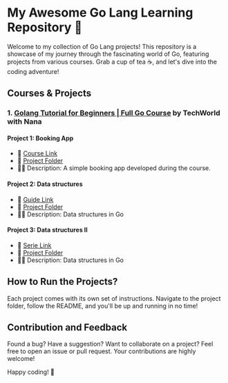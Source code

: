 # My Awesome Go Lang Learning Repository 🚀

Welcome to my collection of Go Lang projects! This repository is a showcase of my journey through the fascinating world of Go, featuring projects from various courses. Grab a cup of tea ☕, and let's dive into the coding adventure!

## Courses & Projects

### 1. [Golang Tutorial for Beginners | Full Go Course](https://www.youtube.com/watch?v=yyUHQIec83I) by TechWorld with Nana

#### Project 1: Booking App
- 🎥 [Course Link](https://www.youtube.com/watch?v=yyUHQIec83I)
- 📂 [Project Folder](/booking-app)
- 👨‍💻 Description: A simple booking app developed during the course.

#### Project 2: Data structures
- 🔗 [Guide Link](https://blog.logrocket.com/comprehensive-guide-data-structures-go/)
- 📂 [Project Folder](/data-structures)
- 👨‍💻 Description: Data structures in Go

#### Project 3: Data structures II
- 🎥 [Serie Link](https://youtube.com/playlist?list=PL0q7mDmXPZm7s7weikYLpNZBKk5dCoWm6&si=frN6xzFNTEyh91e-)
- 📂 [Project Folder](/data-structures-II)
- 👨‍💻 Description: Data structures in Go

## How to Run the Projects?

Each project comes with its own set of instructions. Navigate to the project folder, follow the README, and you'll be up and running in no time!

## Contribution and Feedback

Found a bug? Have a suggestion? Want to collaborate on a project? Feel free to open an issue or pull request. Your contributions are highly welcome!

Happy coding! 🚀
